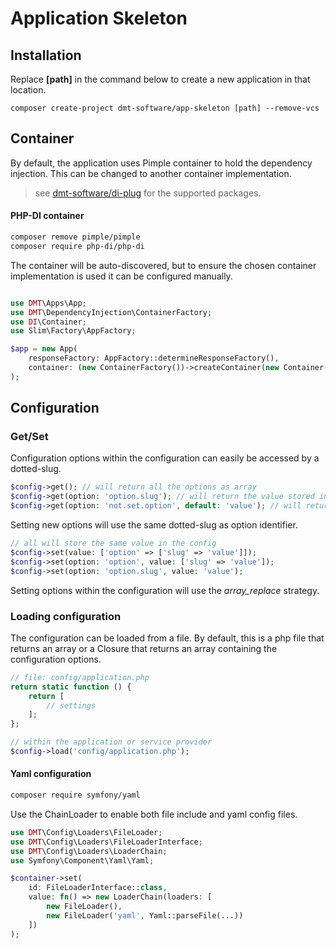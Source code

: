 # Application Skeleton 

## Installation

Replace **[path]** in the command below to create a new application in that location. 

```
composer create-project dmt-software/app-skeleton [path] --remove-vcs
```

## Container 

By default, the application uses Pimple container to hold the dependency injection.
This can be changed to another container implementation. 

> see [dmt-software/di-plug](https://packagist.org/packages/dmt-software/di-plug) for the supported packages.

#### PHP-DI container 

```bash
composer remove pimple/pimple
composer require php-di/php-di
```

The container will be auto-discovered, but to ensure the chosen container 
implementation is used it can be configured manually.

```php

use DMT\Apps\App;
use DMT\DependencyInjection\ContainerFactory;
use DI\Container;
use Slim\Factory\AppFactory;

$app = new App(
    responseFactory: AppFactory::determineResponseFactory(),
    container: (new ContainerFactory())->createContainer(new Container())
);
```

## Configuration

### Get/Set

Configuration options within the configuration can easily be accessed by a dotted-slug.

```php
$config->get(); // will return all the options as array
$config->get(option: 'option.slug'); // will return the value stored in Config::options['option']['slug'] if set
$config->get(option: 'not.set.option', default: 'value'); // will return the default when it is not set
```

Setting new options will use the same dotted-slug as option identifier.

```php
// all will store the same value in the config
$config->set(value: ['option' => ['slug' => 'value']]);
$config->set(option: 'option', value: ['slug' => 'value']);
$config->set(option: 'option.slug', value: 'value');
```

Setting options within the configuration will use the *array_replace* strategy.

### Loading configuration

The configuration can be loaded from a file. By default, this is a php file that returns an array or a Closure that 
returns an array containing the configuration options.

```php 
// file: config/application.php
return static function () {
    return [
        // settings
    ];
};

// within the application or service provider
$config->load('config/application.php');
```

#### Yaml configuration

```bash
composer require symfony/yaml
```

Use the ChainLoader to enable both file include and yaml config files.

```php
use DMT\Config\Loaders\FileLoader;
use DMT\Config\Loaders\FileLoaderInterface;
use DMT\Config\Loaders\LoaderChain;
use Symfony\Component\Yaml\Yaml;

$container->set(
    id: FileLoaderInterface::class, 
    value: fn() => new LoaderChain(loaders: [
        new FileLoader(),
        new FileLoader('yaml', Yaml::parseFile(...))
    ])
);
```
